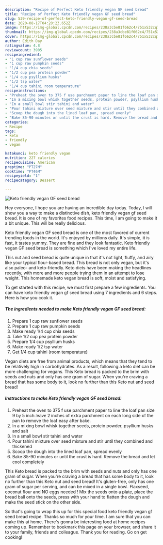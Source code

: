 ```yaml
---
description: "Recipe of Perfect Keto friendly vegan GF seed bread"
title: "Recipe of Perfect Keto friendly vegan GF seed bread"
slug: 539-recipe-of-perfect-keto-friendly-vegan-gf-seed-bread
date: 2020-08-17T04:20:23.652Z
image: https://img-global.cpcdn.com/recipes/238a3cbe81f662c4/751x532cq70/keto-friendly-vegan-gf-seed-bread-recipe-main-photo.jpg
thumbnail: https://img-global.cpcdn.com/recipes/238a3cbe81f662c4/751x532cq70/keto-friendly-vegan-gf-seed-bread-recipe-main-photo.jpg
cover: https://img-global.cpcdn.com/recipes/238a3cbe81f662c4/751x532cq70/keto-friendly-vegan-gf-seed-bread-recipe-main-photo.jpg
author: Edith Day
ratingvalue: 4.8
reviewcount: 3905
recipeingredient:
- "1 cup raw sunflower seeds"
- "1 cup raw pumpkin seeds"
- "1/4 cup chia seeds"
- "1/2 cup pea protein powder"
- "1/4 cup psyllium husks"
- "1/2 tsp water"
- "1/4 cup tahini room temperature"
recipeinstructions:
- "Preheat the oven to 375 f use parchment paper to line the loaf pan size 9 by 5 inch.leave 2 inches of extra parchment on each long side of the pan to remove the loaf easy after bake."
- "In a mixing bowl whisk together seeds, protein powder, psyllium husks and salt"
- "In a small bowl stir tahini and water"
- "Pour tahini mixture over seed mixture and stir until they combined and thickened"
- "Scoop the dough into the lined loaf pan, spread evenly"
- "Bake 85-90 minutes or until the crust is hard. Remove the bread and let cool completely"
categories:
- Recipe
tags:
- keto
- friendly
- vegan

katakunci: keto friendly vegan 
nutrition: 227 calories
recipecuisine: American
preptime: "PT27M"
cooktime: "PT46M"
recipeyield: "1"
recipecategory: Dessert

---
```



![Keto friendly vegan GF seed bread](https://img-global.cpcdn.com/recipes/238a3cbe81f662c4/751x532cq70/keto-friendly-vegan-gf-seed-bread-recipe-main-photo.jpg)

Hey everyone, I hope you are having an incredible day today. Today, I will show you a way to make a distinctive dish, keto friendly vegan gf seed bread. It is one of my favorites food recipes. This time, I am going to make it a bit unique. This will be really delicious.

Keto friendly vegan GF seed bread is one of the most favored of current trending foods in the world. It's enjoyed by millions daily. It's simple, it is fast, it tastes yummy. They are fine and they look fantastic. Keto friendly vegan GF seed bread is something which I've loved my entire life.

This nut and seed bread is quite unique in that it&#39;s not light, fluffy, and airy like your typical flour-based bread. This bread is not only vegan, but it&#39;s also paleo- and keto-friendly. Keto diets have been making the headlines recently, with more and more people trying them in an attempt to lose weight. This homemade keto vegan bread is soft, moist and satisfying.


To get started with this recipe, we must first prepare a few ingredients. You can have keto friendly vegan gf seed bread using 7 ingredients and 6 steps. Here is how you cook it.

<!--inarticleads1-->

##### The ingredients needed to make Keto friendly vegan GF seed bread:

1. Prepare 1 cup raw sunflower seeds
1. Prepare 1 cup raw pumpkin seeds
1. Make ready 1/4 cup chia seeds
1. Take 1/2 cup pea protein powder
1. Prepare 1/4 cup psyllium husks
1. Make ready 1/2 tsp water
1. Get 1/4 cup tahini (room temperature)


Vegan diets are free from animal products, which means that they tend to be relatively high in carbohydrates. As a result, following a keto diet can be more challenging for vegans. This Keto bread is packed to the brim with seeds and nuts and only has one gram of sugar. When you&#39;re craving a bread that has some body to it, look no further than this Keto nut and seed bread! 

<!--inarticleads2-->

##### Instructions to make Keto friendly vegan GF seed bread:

1. Preheat the oven to 375 f use parchment paper to line the loaf pan size 9 by 5 inch.leave 2 inches of extra parchment on each long side of the pan to remove the loaf easy after bake.
1. In a mixing bowl whisk together seeds, protein powder, psyllium husks and salt
1. In a small bowl stir tahini and water
1. Pour tahini mixture over seed mixture and stir until they combined and thickened
1. Scoop the dough into the lined loaf pan, spread evenly
1. Bake 85-90 minutes or until the crust is hard. Remove the bread and let cool completely


This Keto bread is packed to the brim with seeds and nuts and only has one gram of sugar. When you&#39;re craving a bread that has some body to it, look no further than this Keto nut and seed bread! It&#39;s gluten-free, only has one gram of sugar per serving, and can be mixed in a single bowl. Flaxseed, coconut flour and NO eggs needed ! Mix the seeds onto a plate, place the bread ball onto the seeds, press with your hand to flatten the dough and make the seed stick on the other side. 

So that's going to wrap this up for this special food keto friendly vegan gf seed bread recipe. Thanks so much for your time. I am sure that you can make this at home. There's gonna be interesting food at home recipes coming up. Remember to bookmark this page on your browser, and share it to your family, friends and colleague. Thank you for reading. Go on get cooking!
